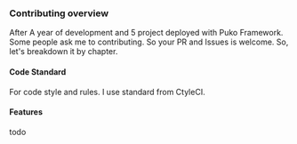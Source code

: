 ### Contributing overview

After A year of development and 5 project deployed with Puko Framework. 
Some people ask me to contributing. So your PR and Issues is welcome.
So, let's breakdown it by chapter.

#### Code Standard
For code style and rules. I use standard from CtyleCI.

#### Features
todo
